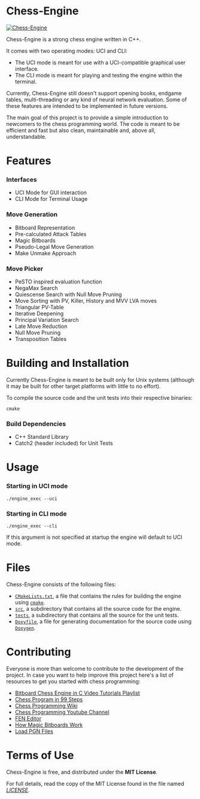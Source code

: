 Chess-Engine
===

[![Chess-Engine](https://github.com/jsilll/chess-engine/actions/workflows/cmake.yml/badge.svg)](https://github.com/dshawul/Scorpio/actions)

Chess-Engine is a strong chess engine written in C++.

It comes with two operating modes: UCI and CLI:
- The UCI mode is meant for use with a UCI-compatible graphical user interface. 
- The CLI mode is meant for playing and testing the engine within the terminal.

Currently, Chess-Engine still doesn't support opening books, endgame tables, multi-threading or any kind of neural network evaluation. Some of these features are intended to be implemented in future versions.

The main goal of this project is to provide a simple introduction to newcomers to the chess programming world. The code is meant to be efficient and fast but also clean, maintainable and, above all, understandable.

Features
===
### Interfaces
- UCI Mode for GUI interaction
- CLI Mode for Terminal Usage

### Move Generation
- Bitboard Representation
- Pre-calculated Attack Tables
- Magic Bitboards
- Pseudo-Legal Move Generation
- Make Unmake Approach

### Move Picker
- PeSTO inspired evaluation function
- NegaMax Search
- Quiescense Search with Null Move Pruning
- Move Sorting with PV, Killer, History and MVV LVA moves
- Triangular PV-Table
- Iterative Deepening
- Principal Variation Search
- Late Move Reduction
- Null Move Pruning
- Transposition Tables

Building and Installation
===

Currently Chess-Engine is meant to be built only for Unix systems (although it may be built for other target platforms with little to no effort).

To compile the source code and the unit tests into their respective binaries:
```
cmake
```

### Build Dependencies
- C++ Standard Library
- Catch2 (header included) for Unit Tests

Usage
===
### Starting in UCI mode
```
./engine_exec --uci
```

### Starting in CLI mode
```
./engine_exec --cli
```

If this argument is not specified at startup the engine will default to UCI mode.

Files
===
Chess-Engine consists of the following files:
- [`CMakeLists.txt`](https://github.com/jsilll/chess-engine/blob/master/CMakeLists.txt), a file that contains the rules for building the engine using [`cmake`](https://cmake.org/).
- [`src`](https://github.com/jsilll/chess-engine/blob/master/src), a subdirectory that contains all the source code for the engine.
- [`tests`](https://github.com/jsilll/chess-engine/blob/master/tests), a subdirectory that contains all the source for the unit tests.
- [`Doxyfile`](https://github.com/jsilll/chess-engine/blob/master/Doxyfile), a file for generating documentation for the source code using [`Doxygen`](https://doxygen.nl/).

Contributing
===
Everyone is more than welcome to contribute to the development of the project. In case you want to help improve this project here's a list of resources to get you started with chess programming:

- [Bitboard Chess Engine in C Video Tutorials Playlist](https://www.youtube.com/playlist?list=PLmN0neTso3Jxh8ZIylk74JpwfiWNI76Cs)
- [Chess Program in 99 Steps](http://aghaznawi.comuf.com/computer%20chess/winglet/)
- [Chess Programming Wiki](https://www.chessprogramming.org/Main_Page)
- [Chess Programming Youtube Channel](https://www.youtube.com/channel/UCB9-prLkPwgvlKKqDgXhsMQ)
- [FEN Editor](http://en.lichess.org/editor)
- [How Magic Bitboards Work](http://www.rivalchess.com/magic-bitboards/)
- [Load PGN Files](http://en.lichess.org/paste)

Terms of Use
===
Chess-Engine is free, and distributed under the **MIT License**.

For full details, read the copy of the MIT License found in the file named
[*LICENSE*](https://github.com/jsilll/chess-engine/blob/master/LICENSE).
